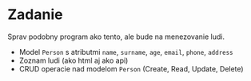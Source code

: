 # Zadanie

Sprav podobny program ako tento, ale bude na menezovanie ludi.

- Model `Person` s atributmi `name`, `surname`, `age`, `email`, `phone`, `address`
- Zoznam ludi (ako html aj ako api)
- CRUD operacie nad modelom `Person` (Create, Read, Update, Delete)